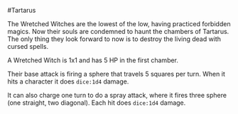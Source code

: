 #Tartarus 

The Wretched Witches are the lowest of the low, having practiced forbidden magics. Now their souls are condemned to haunt the chambers of Tartarus. The only thing they look forward to now is to destroy the living dead with cursed spells.

A Wretched Witch is 1x1 and has 5 HP in the first chamber.

Their base attack is firing a sphere that travels 5 squares per turn. When it hits a character it does `dice:1d4` damage.

It can also charge one turn to do a spray attack, where it fires three sphere (one straight, two diagonal). Each hit does `dice:1d4` damage.